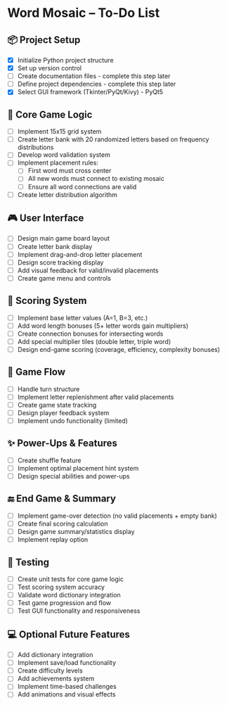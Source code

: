 # Word Mosaic – To-Do List

## 📦 Project Setup
- [X] Initialize Python project structure
- [X] Set up version control
- [ ] Create documentation files - complete this step later
- [ ] Define project dependencies - complete this step later
- [X] Select GUI framework (Tkinter/PyQt/Kivy) - PyQt5

## 🧠 Core Game Logic
- [ ] Implement 15x15 grid system
- [ ] Create letter bank with 20 randomized letters based on frequency distributions
- [ ] Develop word validation system
- [ ] Implement placement rules:
  - [ ] First word must cross center
  - [ ] All new words must connect to existing mosaic
  - [ ] Ensure all word connections are valid
- [ ] Create letter distribution algorithm

## 🎮 User Interface
- [ ] Design main game board layout
- [ ] Create letter bank display
- [ ] Implement drag-and-drop letter placement
- [ ] Design score tracking display
- [ ] Add visual feedback for valid/invalid placements
- [ ] Create game menu and controls

## 🎯 Scoring System
- [ ] Implement base letter values (A=1, B=3, etc.)
- [ ] Add word length bonuses (5+ letter words gain multipliers)
- [ ] Create connection bonuses for intersecting words
- [ ] Add special multiplier tiles (double letter, triple word)
- [ ] Design end-game scoring (coverage, efficiency, complexity bonuses)

## 🔁 Game Flow
- [ ] Handle turn structure
- [ ] Implement letter replenishment after valid placements
- [ ] Create game state tracking
- [ ] Design player feedback system
- [ ] Implement undo functionality (limited)

## ✨ Power-Ups & Features
- [ ] Create shuffle feature
- [ ] Implement optimal placement hint system
- [ ] Design special abilities and power-ups

## 🔚 End Game & Summary
- [ ] Implement game-over detection (no valid placements + empty bank)
- [ ] Create final scoring calculation
- [ ] Design game summary/statistics display
- [ ] Implement replay option

## 🧪 Testing
- [ ] Create unit tests for core game logic
- [ ] Test scoring system accuracy
- [ ] Validate word dictionary integration
- [ ] Test game progression and flow
- [ ] Test GUI functionality and responsiveness

## 💻 Optional Future Features
- [ ] Add dictionary integration
- [ ] Implement save/load functionality
- [ ] Create difficulty levels
- [ ] Add achievements system
- [ ] Implement time-based challenges
- [ ] Add animations and visual effects
